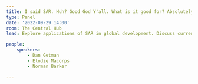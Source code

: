 ```yaml
---
title: I said SAR. Huh? Good God Y'all. What is it good for? Absolutely something.
type: Panel
date: '2022-09-29 14:00'
room: The Central Hub
lead: Explore applications of SAR in global development. Discuss current and upcoming SAR missions. Review the state of tools and techniques for working with SAR data.

people:
    speakers:
        - Dan Getman
        - Elodie Macorps
        - Norman Barker

---
```

